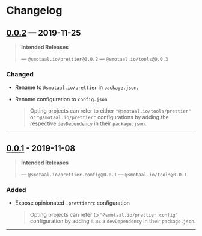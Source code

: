 ﻿# Changelog

## [0.0.2][] — 2019-11-25

> **Intended Releases**
>
> — `@smotaal.io/prettier@0.0.2`
> — `@smotaal.io/tools@0.0.3`

### Changed

- Rename to `@smotaal.io/prettier` in `package.json`.

- Rename configuration to `config.json`

  > Opting projects can refer to either `"@smotaal.io/tools/prettier"` or `"@smotaal.io/prettier"` configurations by adding the respective `devDependency` in their `package.json`.

---

## [0.0.1][] - 2019-11-08

> **Intended Releases**
>
> — `@smotaal.io/prettier.config@0.0.1`
> — `@smotaal.io/tools@0.0.1`

### Added

- Expose opinionated `.prettierrc` configuration

  > Opting projects can refer to `"@smotaal.io/prettier.config"` configuration by adding it as a `devDependency` in their `package.json`.

---

[0.0.2]: https://www.npmjs.com/package/@smotaal.io/prettier/v/0.0.2
[0.0.1]: https://www.npmjs.com/package/@smotaal.io/prettier.config/v/0.0.1
